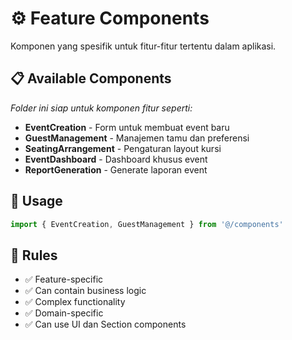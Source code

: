 # ⚙️ Feature Components

Komponen yang spesifik untuk fitur-fitur tertentu dalam aplikasi.

## 📋 **Available Components**

*Folder ini siap untuk komponen fitur seperti:*

- **EventCreation** - Form untuk membuat event baru
- **GuestManagement** - Manajemen tamu dan preferensi
- **SeatingArrangement** - Pengaturan layout kursi
- **EventDashboard** - Dashboard khusus event
- **ReportGeneration** - Generate laporan event

## 🎯 **Usage**

```typescript
import { EventCreation, GuestManagement } from '@/components'
```

## 📝 **Rules**

- ✅ Feature-specific
- ✅ Can contain business logic
- ✅ Complex functionality
- ✅ Domain-specific
- ✅ Can use UI dan Section components
